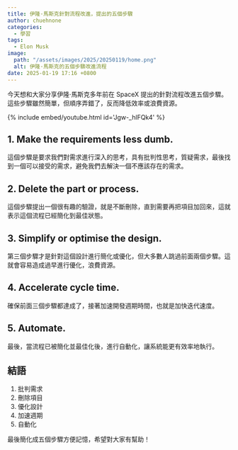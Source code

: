 ```yaml
---
title: 伊隆·馬斯克針對流程改進，提出的五個步驟
author: chuehnone
categories:
  - 學習
tags:
  - Elon Musk
image:
  path: "/assets/images/2025/20250119/home.png"
  alt: 伊隆·馬斯克的五個步驟改進流程
date: 2025-01-19 17:16 +0800
---
```


今天想和大家分享伊隆·馬斯克多年前在 SpaceX 提出的針對流程改進五個步驟。這些步驟雖然簡單，但順序弄錯了，反而降低效率或浪費資源。

{% include embed/youtube.html id='Jgw-_hlFQk4' %}

## 1. Make the requirements less dumb.

這個步驟是要求我們對需求進行深入的思考，具有批判性思考，質疑需求，最後找到一個可以接受的需求，避免我們去解決一個不應該存在的需求。

## 2. Delete the part or process. 

這個步驟提出一個很有趣的驗證，就是不斷刪除，直到需要再把項目加回來，這就表示這個流程已經簡化到最佳狀態。

## 3. Simplify or optimise the design.

第三個步驟才是針對這個設計進行簡化或優化，但大多數人跳過前面兩個步驟。這就會容易造成過早進行優化，浪費資源。

## 4. Accelerate cycle time.

確保前面三個步驟都達成了，接著加速開發週期時間，也就是加快迭代速度。

## 5. Automate.

最後，當流程已被簡化並最佳化後，進行自動化，讓系統能更有效率地執行。

## 結語

1. 批判需求
2. 刪除項目
3. 優化設計
4. 加速週期
5. 自動化

最後簡化成五個步驟方便記憶，希望對大家有幫助！
